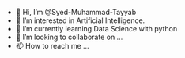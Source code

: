 - 👋 Hi, I’m @Syed-Muhammad-Tayyab
- 👀 I’m interested in Artificial Intelligence.
- 🌱 I’m currently learning Data Science with python
- 💞️ I’m looking to collaborate on ...
- 📫 How to reach me ...

<!---
Syed-Muhammad-Tayyab/Syed-Muhammad-Tayyab is a ✨ special ✨ repository because its `README.md` (this file) appears on your GitHub profile.
You can click the Preview link to take a look at your changes.
--->
